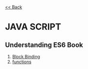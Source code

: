 [<< Back](../index.md)

# JAVA SCRIPT

## Understanding ES6 Book

1. [Block Binding](./understandinges6/chapter1.md)
2. [functions](./understandinges6/chapter3.md)
